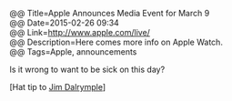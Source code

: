 @@ Title=Apple Announces Media Event for March 9    
@@ Date=2015-02-26 09:34  
@@ Link=http://www.apple.com/live/  
@@ Description=Here comes more info on Apple Watch.    
@@ Tags=Apple, announcements    

Is it wrong to want to be sick on this day?

[Hat tip to [Jim Dalrymple][1]]

[1]: http://www.loopinsight.com/2015/02/26/apple-announces-media-event-for-march-9/